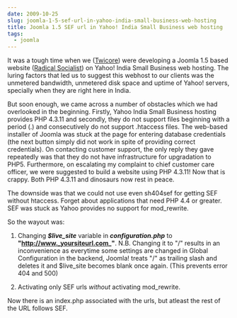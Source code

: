 ```yaml
---
date: 2009-10-25
slug: joomla-1-5-sef-url-in-yahoo-india-small-business-web-hosting
title: Joomla 1.5 SEF url in Yahoo! India Small Business web hosting
tags:
  - joomla
---
```


It was a tough time when we ([Twicore](http://www.twicore.com/)) were developing a Joomla 1.5 based website ([Radical Socialist](http://www.radicalsocialist.in/)) on Yahoo! India Small Business web hosting. The luring factors that led us to suggest this webhost to our clients was the unmetered bandwidth, unmetered disk space and uptime of Yahoo! servers, specially when they are right here in India.<!-- more -->

But soon enough, we came across a number of obstacles which we had overlooked in the beginning. Firstly, Yahoo India Small Business hosting provides PHP 4.3.11 and secondly, they do not support files beginning with a period (.) and consecutively do not support .htaccess files. The web-based installer of Joomla was stuck at the page for entering database credentials (the next button simply did not work in spite of providing correct credentials). On contacting customer support, the only reply they gave repeatedly was that they do not have infrastructure for upgradation to PHP5. Furthermore, on escalating my complaint to chief customer care officer, we were suggested to build a website using PHP 4.3.11! Now that is crappy. Both PHP 4.3.11 and dinosaurs now rest in peace.


The downside was that we could not use even sh404sef for getting SEF without htaccess. Forget about applications that need PHP 4.4 or greater. SEF was stuck as Yahoo provides no support for mod_rewrite.

So the wayout was:




  1. Changing _**$live_site**_ variable in _**configuration.php**_ to **"http://www._yoursiteurl.com_"**. N.B. Changing it to "/" results in an inconvenience as everytime some settings are changed in Global Configuration in the backend, Joomla! treats "/" as trailing slash and deletes it and $live_site becomes blank once again. (This prevents error 404 and 500)


  2. Activating only SEF urls _without_ activating mod_rewrite.


Now there is an index.php associated with the urls, but atleast the rest of the URL follows SEF.
